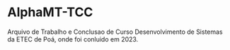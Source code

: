 # AlphaMT-TCC
 Arquivo de Trabalho e Conclusao de Curso Desenvolvimento de Sistemas da ETEC de Poá, onde foi conluido em 2023.
